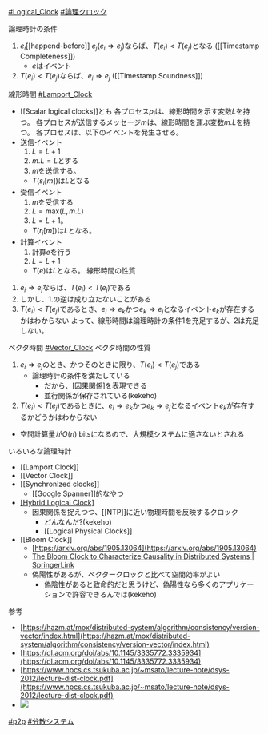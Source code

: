 [#Logical_Clock](Logical_Clock) [#論理クロック](論理クロック)

論理時計の条件
1. $e_i$[[happend-before]] $e_j$($e_i \Rightarrow e_j$)ならば、$T(e_i) < T(e_j)$となる ([[Timestamp Completeness]])
	- $e$はイベント
2. $T(e_i) < T(e_j)$ならば、$e_i \Rightarrow e_j$ ([[Timestamp Soundness]])


線形時間
[#Lamport_Clock](Lamport_Clock) 
- [[Scalar logical clocks]]とも
各プロセス$p_i$は、線形時間を示す変数$L$を持つ。
各プロセスが送信するメッセージ$m$は、線形時間を運ぶ変数$m.L$を持つ。
各プロセスは、以下のイベントを発生させる。
- 送信イベント
	1. $L = L + 1$
	2. $m.L = L$とする
	3. $m$を送信する。
	- $T(s_i \lbrack m \rbrack)$は$L$となる
- 受信イベント
	1. $m$を受信する
	2. $L = \mathrm{max}(L, m.L)$
	3. $L = L + 1$。
	- $T(r_i \lbrack m \rbrack)$は$L$となる。
- 計算イベント
	1. 計算$e$を行う
	2. $L = L + 1$
	- $T(e)$は$L$となる。
線形時間の性質
1. $e_i \Rightarrow e_j$ならば、$T(e_i) < T(e_j)$である
2. しかし、1.の逆は成り立たないことがある
3. $T(e_i) < T(e_j)$であるとき、$e_i \Rightarrow e_k$かつ$e_k \Rightarrow e_j$となるイベント$e_k$が存在するかはわからない
よって、線形時間は論理時計の条件1を充足するが、2は充足しない。

ベクタ時間
[#Vector_Clock](Vector_Clock)
ベクタ時間の性質
1. $e_i \Rightarrow e_j$のとき、かつそのときに限り、$T(e_i) < T(e_j)$である
	- 論理時計の条件を満たしている
		- だから、[[因果関係]]([[causality]])を表現できる
		- 並行関係が保存されている(kekeho)
2. $T(e_i) < T(e_j)$であるときに、$e_i \Rightarrow e_k$かつ$e_k \Rightarrow e_j$となるイベント$e_k$が存在するかどうかはわからない

- 空間計算量が$O(n)$ bitsになるので、大規模システムに適さないとされる


いろいろな論理時計
- [[Lamport Clock]]
- [[Vector Clock]]
- [[Synchronized clocks]]
	- [[Google Spanner]]的なやつ
- [[Hybrid Logical Clock]]([[HLC]])
	- 因果関係を捉えつつ、[[NTP]]に近い物理時間を反映するクロック
		- どんなんだ?(kekeho)
		- [[Logical Physical Clocks]]
- [[Bloom Clock]]
	- [https://arxiv.org/abs/1905.13064](https://arxiv.org/abs/1905.13064)
	- [The Bloom Clock to Characterize Causality in Distributed Systems | SpringerLink](https://link.springer.com/chapter/10.1007/978-3-030-57811-4_25)
	- 偽陽性があるが、ベクタークロックと比べて空間効率がよい
		- 偽陰性があると致命的だと思うけど、偽陽性なら多くのアプリケーションで許容できるんでは(kekeho)

参考
- [https://hazm.at/mox/distributed-system/algorithm/consistency/version-vector/index.html](https://hazm.at/mox/distributed-system/algorithm/consistency/version-vector/index.html)
- [https://dl.acm.org/doi/abs/10.1145/3335772.3335934](https://dl.acm.org/doi/abs/10.1145/3335772.3335934)
- [https://www.hpcs.cs.tsukuba.ac.jp/~msato/lecture-note/dsys-2012/lecture-dist-clock.pdf](https://www.hpcs.cs.tsukuba.ac.jp/~msato/lecture-note/dsys-2012/lecture-dist-clock.pdf)
- ![](https://www.youtube.com/watch?v=BRvj8PykSc4&feature=youtu.be)


[#p2p](p2p) [#分散システム](分散システム)
